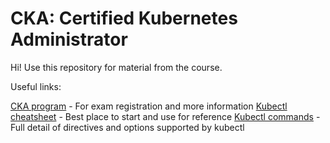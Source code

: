 # CKA: Certified Kubernetes Administrator

Hi! Use this repository for material from the course.

Useful links:

[CKA program](https://www.cncf.io/certification/cka/) - For exam registration and more information
[Kubectl cheatsheet](https://kubernetes.io/docs/reference/kubectl/cheatsheet/) - Best place to start and use for reference
[Kubectl commands](https://kubernetes.io/docs/reference/generated/kubectl/kubectl-commands) - Full detail of directives and options supported by kubectl
